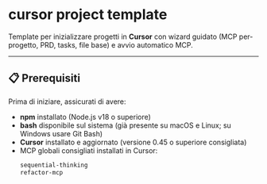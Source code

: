 # cursor project template

Template per inizializzare progetti in **Cursor** con wizard guidato (MCP per-progetto, PRD, tasks, file base) e avvio automatico MCP.

---

## 📋 Prerequisiti

Prima di iniziare, assicurati di avere:

- **npm** installato (Node.js v18 o superiore)
- **bash** disponibile sul sistema (già presente su macOS e Linux; su Windows usare Git Bash)
- **Cursor** installato e aggiornato (versione 0.45 o superiore consigliata)
- MCP globali consigliati installati in Cursor:
  ```bash
  sequential-thinking
  refactor-mcp
